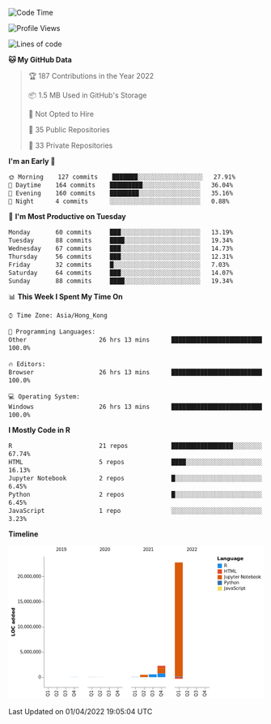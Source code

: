 

<!--**wt12318/wt12318** is a ✨ _special_ ✨ repository because its `README.md` (this file) appears on your GitHub profile.-->

<!--START_SECTION:waka-->
![Code Time](http://img.shields.io/badge/Code%20Time-71%20hrs%2013%20mins-blue)

![Profile Views](http://img.shields.io/badge/Profile%20Views-26-blue)

![Lines of code](https://img.shields.io/badge/From%20Hello%20World%20I%27ve%20Written-26%20Million%20lines%20of%20code-blue)

**🐱 My GitHub Data** 

> 🏆 187 Contributions in the Year 2022
 > 
> 📦 1.5 MB Used in GitHub's Storage 
 > 
> 🚫 Not Opted to Hire
 > 
> 📜 35 Public Repositories 
 > 
> 🔑 33 Private Repositories  
 > 
**I'm an Early 🐤** 

```text
🌞 Morning    127 commits    ███████░░░░░░░░░░░░░░░░░░   27.91% 
🌆 Daytime    164 commits    █████████░░░░░░░░░░░░░░░░   36.04% 
🌃 Evening    160 commits    ████████░░░░░░░░░░░░░░░░░   35.16% 
🌙 Night      4 commits      ░░░░░░░░░░░░░░░░░░░░░░░░░   0.88%

```
📅 **I'm Most Productive on Tuesday** 

```text
Monday       60 commits     ███░░░░░░░░░░░░░░░░░░░░░░   13.19% 
Tuesday      88 commits     ████░░░░░░░░░░░░░░░░░░░░░   19.34% 
Wednesday    67 commits     ███░░░░░░░░░░░░░░░░░░░░░░   14.73% 
Thursday     56 commits     ███░░░░░░░░░░░░░░░░░░░░░░   12.31% 
Friday       32 commits     █░░░░░░░░░░░░░░░░░░░░░░░░   7.03% 
Saturday     64 commits     ███░░░░░░░░░░░░░░░░░░░░░░   14.07% 
Sunday       88 commits     ████░░░░░░░░░░░░░░░░░░░░░   19.34%

```


📊 **This Week I Spent My Time On** 

```text
⌚︎ Time Zone: Asia/Hong_Kong

💬 Programming Languages: 
Other                    26 hrs 13 mins      █████████████████████████   100.0%

🔥 Editors: 
Browser                  26 hrs 13 mins      █████████████████████████   100.0%

💻 Operating System: 
Windows                  26 hrs 13 mins      █████████████████████████   100.0%

```

**I Mostly Code in R** 

```text
R                        21 repos            █████████████████░░░░░░░░   67.74% 
HTML                     5 repos             ████░░░░░░░░░░░░░░░░░░░░░   16.13% 
Jupyter Notebook         2 repos             █░░░░░░░░░░░░░░░░░░░░░░░░   6.45% 
Python                   2 repos             █░░░░░░░░░░░░░░░░░░░░░░░░   6.45% 
JavaScript               1 repo              ░░░░░░░░░░░░░░░░░░░░░░░░░   3.23%

```


**Timeline**

![Chart not found](https://raw.githubusercontent.com/wt12318/wt12318/main/charts/bar_graph.png) 


 Last Updated on 01/04/2022 19:05:04 UTC
<!--END_SECTION:waka-->


